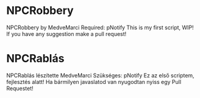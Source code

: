 # NPCRobbery
NPCRobbery by MedveMarci
Required: pNotify
This is my first script, WIP!
If you have any suggestion make a pull request!

# NPCRablás
NPCRablás lészítette MedveMarci
Szükséges: pNotify
Ez az első scriptem, fejlesztés alatt!
Ha bármilyen javaslatod van nyugodtan nyiss egy Pull Requestet!
